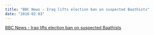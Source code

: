 ```yaml
---
title: "BBC News - Iraq lifts election ban on suspected Baathists"
date: "2010-02-03"
---
```


[BBC News - Iraq lifts election ban on suspected Baathists](https://news.bbc.co.uk/2/hi/middle_east/8496169.stm)
